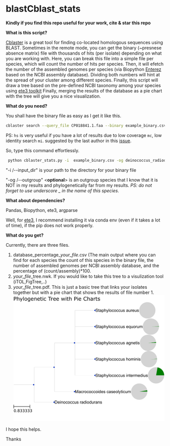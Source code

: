 # blastCblast_stats
**Kindly if you find this repo useful for your work, cite & star this repo**

**What is this script?**

[Cblaster](https://github.com/gamcil/cblaster) is a great tool for finding co-located homologous sequences using BLAST. Sometimes in the remote mode, you can get the binary (~presnese absence matrix) file with thousands of hits (per isolate) depending on what you are working with. 
Here, you can break this file into a simple file per species, which will count the number of hits per species. 
Then, it will efetch the number of the assembled genomes per species (via Biopython [Enterez](https://biopython.org/docs/1.75/api/Bio.Entrez.html) based on the NCBI assembly database). Dividing both numbers will hint at the spread of your cluster among different species.
Finally, this script will draw a tree based on the pre-defined NCBI taxonomy among your species using [ete3 toolkit](http://etetoolkit.org/docs/latest/tutorial/index.html) Finally, merging the results of the database as a pie chart with the tree will give you a nice visualization.

**What do you need?**

You shall have the binary file as easy as I get it like this.

```bash
cblaster search --query_file CP018841.1.faa --binary example_binary.csv -bde "," -bhh -bdc 6 -mi 50 -mc 50 -hs 3000
```
PS: <code>hs</code> is very useful if you have a lot of results due to low coverage <code>mc</code>, low identity search <code>mi</code>. suggested by the last author in this [issue](https://github.com/gamcil/cblaster/issues/96).

So, type this command effortlessly.


```bash
 python cblaster_stats.py -i  example_binary.csv -og deinococcus_radiodurans
```
"-i /--input_dir"  is your path to the directory for your binary file  

"-og /--outgroup" <**optional**> is an outgroup species that I know that it is NOT in my results and phylogenetically far from my results. 
*PS: do not forget to use underscore _ in the name of this species.* 

 **What about dependencies?**

Pandas, Biopython, ete3, argparse

Well, for [ete3](http://etetoolkit.org/download/), I recommend installing it via conda env (even if it takes a lot of time), if the pip does not work properly.


**What do you get?**

Currently, there are three files.

1. database_percentage_*your_file*.csv (The main output where you can find for each species the count of this species in the binary file, the number of assembled genomes per NCBI assembly database, and the percentage of (count/assembly)*100. 
2. *your_file*_tree.nwk. If you would like to take this tree to a visulization tool (iTOL,FigTree,..)
3. *your_file*_tree.pdf. This is just a basic tree that links your isolates together but with a pie chart that shows the results of file number 1.
   ![alt text](https://github.com/AhmedElsherbini/Cblaster_stats/blob/main/example_binary_tree_with_pies-1.png)

I hope this helps.

Thanks
